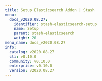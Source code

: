 ```yaml
---
title: Setup Elasticsearch Addon | Stash
menu:
  docs_v2020.08.27:
    identifier: stash-elasticsearch-setup
    name: Setup
    parent: stash-elasticsearch
    weight: 20
menu_name: docs_v2020.08.27
info:
  catalog: v2020.08.27
  cli: v0.10.0
  community: v0.10.0
  enterprise: v0.10.0
  version: v2020.08.27
---
```


